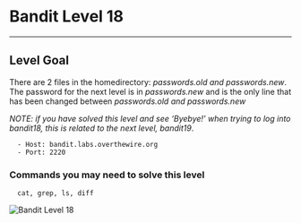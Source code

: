 # Bandit Level 18

---

## Level Goal

There are 2 files in the homedirectory: *passwords.old and passwords.new*. The password for the next level is in *passwords.new* and is the only line that has been changed between *passwords.old and passwords.new*

*NOTE: if you have solved this level and see ‘Byebye!’ when trying to log into bandit18, this is related to the next level, bandit19*.

``` {.sh}
  - Host: bandit.labs.overthewire.org
  - Port: 2220
```

### Commands you may need to solve this level

``` {.sh}
  cat, grep, ls, diff
```

![Bandit Level 18](https://cdn.bulutbilisimciler.com/public/images/bandit/Bandit18.png)
